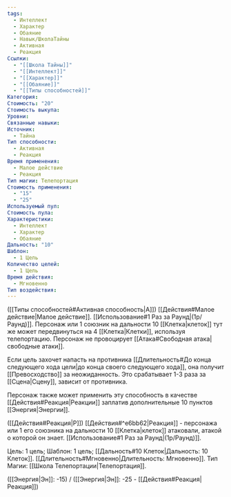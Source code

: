 ```yaml
---
tags:
  - Интеллект
  - Характер
  - Обаяние
  - Навык/ШколаТайны
  - Активная
  - Реакция
Ссылки:
  - "[[Школа Тайны]]"
  - "[[Интеллект]]"
  - "[[Характер]]"
  - "[[Обаяние]]"
  - "[[Типы способностей]]"
Категория: 
Стоимость: "20"
Стоимость выкупа: 
Уровни: 
Связанные навыки: 
Источник:
  - Тайна
Тип способности:
  - Активная
  - Реакция
Время применения:
  - Малое действие
  - Реакция
Тип магии: Телепортация
Стоимость применения:
  - "15"
  - "25"
Используемый пул: 
Стоимость пула: 
Характеристики:
  - Интеллект
  - Характер
  - Обаяние
Дальность: "10"
Шаблон:
  - 1 Цель
Количество целей:
  - 1 Цель
Время действия:
  - Мгновенно
Тип воздействия:
---
```

([[Типы способностей#Активная способность|А]]) [[Действия#Малое действие|Малое действие]]. [[Использование#1 Раз за Раунд|(1р/Раунд)]]. Персонаж или 1 союзник на дальности 10 [[Клетка|клеток]] тут же может передвинуться на 4 [[Клетка|Клетки]], используя телепортацию. Персонаж не провоцирует [[Атака#Свободная атака|свободные атаки]]. 

Если цель захочет напасть на противника [[Длительность#До конца следующего хода цели|до конца своего следующего хода]], она получит [[Превосходство]] за неожиданность. Это срабатывает 1-3 раза за [[Сцена|Сцену]], зависит от противника. 

Персонаж также может применить эту способность в качестве [[Действия#Реакция|Реакции]] заплатив дополнительные 10 пунктов [[Энергия|Энергии]].

([[Действия#Реакция|Р]]) [[Действия#^e6bb62|Реакция]] - персонажа или 1 его союзника на дальности 10 [[Клетка|клеток]] атаковали, атакой о которой он знает. [[Использование#1 Раз за Раунд|(1р/Раунд)]]. 

Цель: 1 цель; Шаблон: 1 цель; [[Дальность#10 Клеток|Дальность: 10 Клеток]]. [[Длительность#Мгновенно|Длительность: Мгновенно]]. 
Тип Магии: [[Школа Телепортации|Телепортация]]. 

([[Энергия|Эн]]: -15) / ([[Энергия|Эн]]: -25 - [[Действия#Реакция|Реакция]])